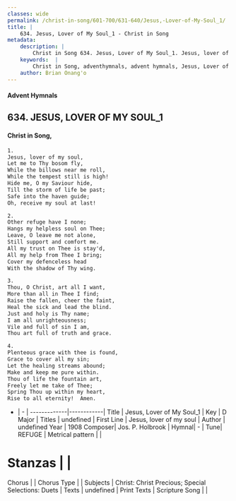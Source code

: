 ```yaml
---
classes: wide
permalink: /christ-in-song/601-700/631-640/Jesus,-Lover-of-My-Soul_1/
title: |
    634. Jesus, Lover of My Soul_1 - Christ in Song
metadata:
    description: |
        Christ in Song 634. Jesus, Lover of My Soul_1. Jesus, lover of my soul, Let me to Thy bosom fly, While the billows near me roll, While the tempest still is high; Hide me, O my Saviour, hide, Till the storm of life is past; Safe into the haven guide, O receive my soul at last!
    keywords:  |
        Christ in Song, adventhymnals, advent hymnals, Jesus, Lover of My Soul_1, Jesus, lover of my soul. 
    author: Brian Onang'o
---
```


#### Advent Hymnals
## 634. JESUS, LOVER OF MY SOUL_1
####  Christ in Song,

```txt
1.
Jesus, lover of my soul,
Let me to Thy bosom fly,
While the billows near me roll,
While the tempest still is high!
Hide me, O my Saviour hide,
Till the storm of life be past;
Safe into the haven guide;
Oh, receive my soul at last!

2.
Other refuge have I none;
Hangs my helpless soul on Thee;
Leave, O leave me not alone,
Still support and comfort me.
All my trust on Thee is stay'd,
All my help from Thee I bring;
Cover my defenceless head
With the shadow of Thy wing.

3.
Thou, O Christ, art all I want,
More than all in Thee I find;
Raise the fallen, cheer the faint,
Heal the sick and lead the blind.
Just and holy is Thy name;
I am all unrighteousness;
Vile and full of sin I am,
Thou art full of truth and grace.

4.
Plenteous grace with thee is found,
Grace to cover all my sin;
Let the healing streams abound;
Make and keep me pure within.
Thou of life the fountain art,
Freely let me take of Thee;
Spring Thou up within my heart,
Rise to all eternity!  Amen.

```

- |   -  |
-------------|------------|
Title | Jesus, Lover of My Soul_1 |
Key | D Major |
Titles | undefined |
First Line | Jesus, lover of my soul |
Author | undefined
Year | 1908
Composer| Jos. P. Holbrook |
Hymnal|  - |
Tune| REFUGE |
Metrical pattern | |
# Stanzas |  |
Chorus |  |
Chorus Type |  |
Subjects | Christ: Christ Precious; Special Selections: Duets |
Texts | undefined |
Print Texts | 
Scripture Song |  |
    
